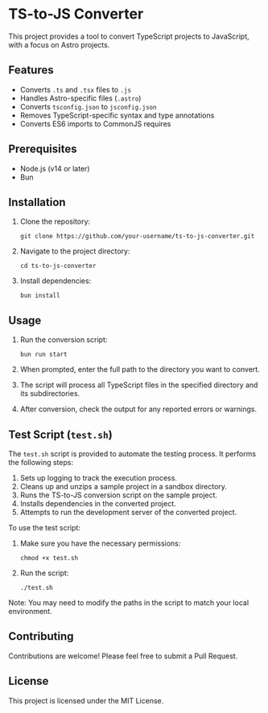 # TS-to-JS Converter

This project provides a tool to convert TypeScript projects to JavaScript, with a focus on Astro projects.

## Features

- Converts `.ts` and `.tsx` files to `.js`
- Handles Astro-specific files (`.astro`)
- Converts `tsconfig.json` to `jsconfig.json`
- Removes TypeScript-specific syntax and type annotations
- Converts ES6 imports to CommonJS requires

## Prerequisites

- Node.js (v14 or later)
- Bun

## Installation

1. Clone the repository:
   ```
   git clone https://github.com/your-username/ts-to-js-converter.git
   ```

2. Navigate to the project directory:
   ```
   cd ts-to-js-converter
   ```

3. Install dependencies:
   ```
   bun install
   ```

## Usage

1. Run the conversion script:
   ```
   bun run start
   ```

2. When prompted, enter the full path to the directory you want to convert.

3. The script will process all TypeScript files in the specified directory and its subdirectories.

4. After conversion, check the output for any reported errors or warnings.

## Test Script (`test.sh`)

The `test.sh` script is provided to automate the testing process. It performs the following steps:

1. Sets up logging to track the execution process.
2. Cleans up and unzips a sample project in a sandbox directory.
3. Runs the TS-to-JS conversion script on the sample project.
4. Installs dependencies in the converted project.
5. Attempts to run the development server of the converted project.

To use the test script:

1. Make sure you have the necessary permissions:
   ```
   chmod +x test.sh
   ```

2. Run the script:
   ```
   ./test.sh
   ```

Note: You may need to modify the paths in the script to match your local environment.

## Contributing

Contributions are welcome! Please feel free to submit a Pull Request.

## License

This project is licensed under the MIT License.

